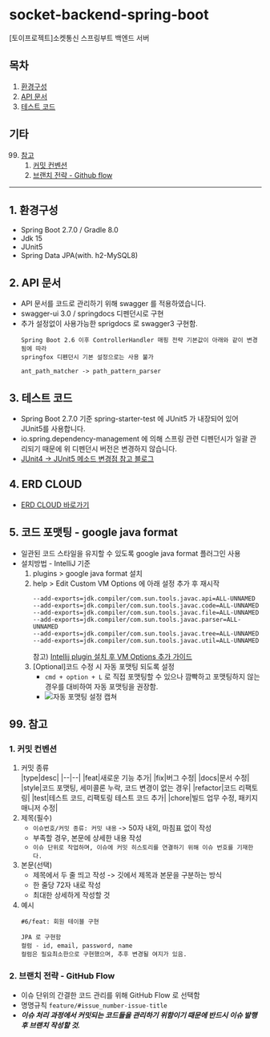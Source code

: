 # socket-backend-spring-boot
[토이프로젝트]소켓통신 스프링부트 백엔드 서버

## 목차
1. [환경구성](#1-환경구성)
2. [API 문서](#2-API-문서)
3. [테스트 코드](#3-테스트-코드)

## 기타
99. [참고](#99-참고)
    1. [커밋 컨벤션](#1-커밋-컨벤션)
    2. [브랜치 전략 - Github flow](#2-브랜치-전략---github-flow)
---
## 1. 환경구성
- Spring Boot 2.7.0 / Gradle 8.0
- Jdk 15
- JUnit5
- Spring Data JPA(with. h2-MySQL8)

## 2. API 문서
- API 문서를 코드로 관리하기 위해 swagger 를 적용하였습니다.
- swagger-ui 3.0 / springdocs 디펜던시로 구현
- 추가 설정없이 사용가능한 sprigdocs 로 swagger3 구현함.
  ```text
  Spring Boot 2.6 이후 ControllerHandler 매핑 전략 기본값이 아래와 같이 변경됨에 따라
  springfox 디펜던시 기본 설정으로는 사용 불가

  ant_path_matcher -> path_pattern_parser
  ```

## 3. 테스트 코드
- Spring Boot 2.7.0 기준 spring-starter-test 에 JUnit5 가 내장되어 있어 JUnit5를 사용합니다.
- io.spring.dependency-management 에 의해 스프링 관련 디펜던시가 일괄 관리되기 때문에 위 디펜던시 버전은 변경하지 않습니다.
- [JUnit4 -> JUnit5 메소드 변경점 참고 블로그](https://theheydaze.tistory.com/218)

## 4. ERD CLOUD
- [ERD CLOUD 바로가기](https://www.erdcloud.com/d/6Jyy2YQDEpAqkMYcx)

## 5. 코드 포맷팅 - google java format
- 일관된 코드 스타일을 유지할 수 있도록 google java format 플러그인 사용
- 설치방법 - IntelliJ 기준
  1. plugins > google java format 설치
  2. help > Edit Custom VM Options 에 아래 설정 추가 후 재시작
     ```text
     --add-exports=jdk.compiler/com.sun.tools.javac.api=ALL-UNNAMED
     --add-exports=jdk.compiler/com.sun.tools.javac.code=ALL-UNNAMED
     --add-exports=jdk.compiler/com.sun.tools.javac.file=ALL-UNNAMED
     --add-exports=jdk.compiler/com.sun.tools.javac.parser=ALL-UNNAMED
     --add-exports=jdk.compiler/com.sun.tools.javac.tree=ALL-UNNAMED
     --add-exports=jdk.compiler/com.sun.tools.javac.util=ALL-UNNAMED
     ```
     참고) [Intellij plugin 설치 후 VM Options 추가 가이드](https://github.com/google/google-java-format/blob/master/README.md#intellij-jre-config)
  3. [Optional]코드 수정 시 자동 포맷팅 되도록 설정
     * `cmd + option + L` 로 직접 포맷팅할 수 있으나 깜빡하고 포맷팅하지 않는 경우를 대비하여 자동 포맷팅을 권장함.
     * ![자동 포맷팅 설정 캡쳐](https://github.com/toy-socket-chatting-project/socket-backend-spring-boot/assets/43669379/d1cbb134-9a6e-489d-9b61-cbd7f6705baf)

## 99. 참고
### 1. 커밋 컨벤션
1. 커밋 종류   
   |type|desc|
   |--|--|
   |feat|새로운 기능 추가|
   |fix|버그 수정|
   |docs|문서 수정|
   |style|코드 포맷팅, 세미콜론 누락, 코드 변경이 없는 경우|
   |refactor|코드 리팩토링|
   |test|테스트 코드, 리팩토링 테스트 코드 추가|
   |chore|빌드 업무 수정, 패키지 매니저 수정|
2. 제목(필수)
    - `이슈번호/커밋 종류: 커밋 내용` -> 50자 내외, 마침표 없이 작성
    - 부족할 경우, 본문에 상세한 내용 작성
    - `이슈 단위로 작업하며, 이슈에 커밋 히스토리를 연결하기 위해 이슈 번호를 기재한다.`
3. 본문(선택)
    - 제목에서 두 줄 띄고 작성 -> 깃에서 제목과 본문을 구분하는 방식
    - 한 줄당 72자 내로 작성
    - 최대한 상세하게 작성할 것
4. 예시
   ```
   #6/feat: 회원 테이블 구현

   JPA 로 구현함
   컬럼 - id, email, password, name
   컬럼은 필요최소한으로 구현했으며, 추후 변경될 여지가 있음.
   ```

### 2. 브랜치 전략 - GitHub Flow
- 이슈 단위의 간결한 코드 관리를 위해 GitHub Flow 로 선택함
- 명명규칙 `feature/#issue_number-issue-title`
- ***이슈 처리 과정에서 커밋되는 코드들을 관리하기 위함이기 때문에 반드시 이슈 발행 후 브랜치 작성할 것.***

